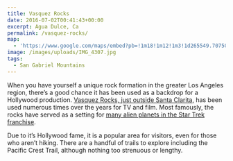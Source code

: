 ```yaml
---
title: Vasquez Rocks
date: 2016-07-02T00:41:43+00:00
excerpt: Agua Dulce, Ca
permalink: /vasquez-rocks/
map:
  - 'https://www.google.com/maps/embed?pb=!1m18!1m12!1m3!1d265549.70750517654!2d-118.45999183627676!3d34.48915970192933!2m3!1f0!2f0!3f0!3m2!1i1024!2i768!4f13.1!3m3!1m2!1s0x80c28aa2e0853473%3A0xe90a5b70501e8dd0!2sVasquez+Rocks+Natural+Area+Park!5e1!3m2!1sen!2sus!4v1467418905965'
image: /images/uploads/IMG_4307.jpg
tags:
  - San Gabriel Mountains
---
```

When you have yourself a unique rock formation in the greater Los Angeles region, there’s a good chance it has been used as a backdrop for a Hollywood production. <a href="http://parks.lacounty.gov/wps/portal/dpr/Parks/Vasquez_Rocks_Natural_Area">Vasquez Rocks, just outside Santa Clarita</a>, has been used numerous times over the years for TV and film. Most famously, the rocks have served as a setting for <a href="http://memory-alpha.wikia.com/wiki/Vasquez_Rocks">many alien planets in the Star Trek franchise</a>.

Due to it’s Hollywood fame, it is a popular area for visitors, even for those who aren’t hiking. There are a handful of trails to explore including the Pacific Crest Trail, although nothing too strenuous or lengthy.

